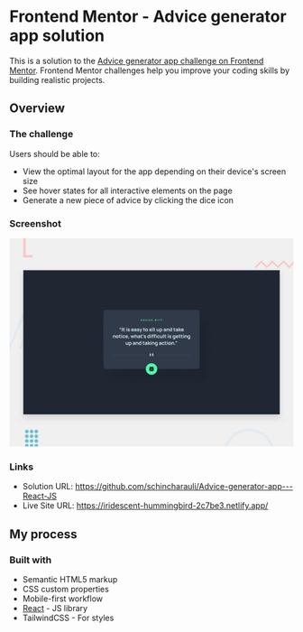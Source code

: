 # Frontend Mentor - Advice generator app solution

This is a solution to the [Advice generator app challenge on Frontend Mentor](https://www.frontendmentor.io/challenges/advice-generator-app-QdUG-13db). Frontend Mentor challenges help you improve your coding skills by building realistic projects.

## Overview

### The challenge

Users should be able to:

- View the optimal layout for the app depending on their device's screen size
- See hover states for all interactive elements on the page
- Generate a new piece of advice by clicking the dice icon

### Screenshot

![](./public/desktop-preview.jpg)

### Links

- Solution URL: https://github.com/schincharauli/Advice-generator-app---React-JS
- Live Site URL: https://iridescent-hummingbird-2c7be3.netlify.app/

## My process

### Built with

- Semantic HTML5 markup
- CSS custom properties
- Mobile-first workflow
- [React](https://reactjs.org/) - JS library
- TailwindCSS - For styles
